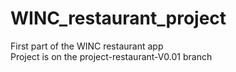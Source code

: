 # WINC_restaurant_project
First part of the WINC restaurant app <br>
Project is on the project-restaurant-V0.01 branch
